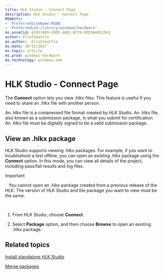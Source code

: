 ```yaml
---
title: HLK Studio - Connect Page
description: HLK Studio - Connect Page
MSHAttr:
- 'PreferredSiteName:MSDN'
- 'PreferredLib:/library/windows/hardware'
ms.assetid: 61957A09-F0D5-4A01-B778-DED3A6021561
author: EliotSeattle
ms.author:  EliotSeattle
ms.date: 10/15/2017
ms.topic: article
ms.prod: windows-hardware
ms.technology: windows-oem
---
```


# HLK Studio - Connect Page


The **Connect** option lets you view .hlkx files. This feature is useful if you need to share an .hlkx file with another person.

An .hlkx file is a compressed file format created by HLK Studio. An .hlkx file, also known as a submission package, is what you submit for certification. An .hlkx file must be digitally signed to be a valid submission package.

## <span id="view_an_.hlkx_package"></span><span id="VIEW_AN_.HLKX_PACKAGE"></span>View an .hlkx package


HLK Studio supports viewing .hlkx packages. For example, if you want to troubleshoot a test offline, you can open an existing .hlkx package using the **Connect** option. In this mode, you can view all details of the project, including pass/fail results and log files.

>[!IMPORTANT]
>  
You cannot open an .hlkx package created from a previous release of the HLK. The version of HLK Studio and the package you want to view must be the same.

 

1.  From HLK Studio, choose **Connect**.

2.  Select **Package** option, and then choose **Browse** to open an existing .hlkx package.

## <span id="related_topics"></span>Related topics


[Install standalone HLK Studio](install-standalone-hlk-studio.md)

[Merge packages](merge-packages.md)

 

 







